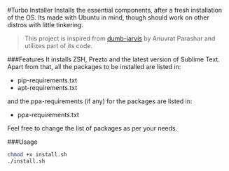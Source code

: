 #Turbo Installer
Installs the essential components, after a fresh installation of the OS. Its made with Ubuntu in mind, though should work on other distros with little tinkering.

>This project is inspired from [dumb-jarvis](https://github.com/bhanuvrat/dumb-jarvis) by Anuvrat Parashar and utilizes part of its code.

###Features
It installs ZSH, Prezto and the latest version of Sublime Text.
Apart from that, all the packages to be installed are listed in:

* pip-requirements.txt
* apt-requirements.txt

and the ppa-requirements (if any) for the packages are listed in:

* ppa-requirements.txt

Feel free to change the list of packages as per your needs.

###Usage
```sh
chmod +x install.sh
./install.sh
```
